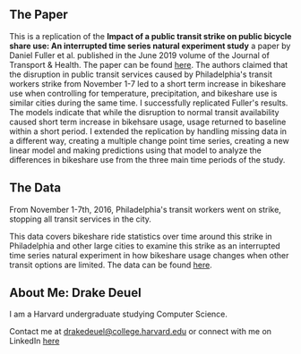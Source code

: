 ## The Paper
This is a replication of the **Impact of a public transit strike on public bicycle share use: An interrupted time series natural experiment study** a paper by Daniel Fuller et al. published in the June 2019 volume of the Journal of Transport & Health. The paper can be found [here](https://www.sciencedirect.com/science/article/pii/S221414051830553X). The authors claimed that the disruption in public transit services caused by Philadelphia's transit workers strike from November 1-7 led to a short term increase in bikeshare use when controlling for temperature, precipitation, and bikeshare use is similar cities during the same time. I successfully replicated Fuller's results. The models indicate that while the disruption to normal transit availability caused short term increase in bikehsare usage, usage returned to baseline within a short period. I extended the replication by handling missing data in a different way, creating a multiple change point time series, creating a new linear model and making predictions using that model to analyze the differences in bikeshare use from the three main time periods of the study.

## The Data
From November 1-7th, 2016, Philadelphia's transit workers went on strike, stopping all transit services in the city.

This data covers bikeshare ride statistics over time around this strike in Philadelphia and other large cities to examine this strike as an interrupted time series natural experiment in how bikeshare usage changes when other transit options are limited. The data can be found [here](https://dataverse.harvard.edu/dataset.xhtml?persistentId=doi:10.7910/DVN/745ZS3#).

## About Me: Drake Deuel
I am a Harvard undergraduate studying Computer Science.

Contact me at drakedeuel@college.harvard.edu or connect with me on LinkedIn [here](https://www.linkedin.com/in/drake-d-a78569111/)
